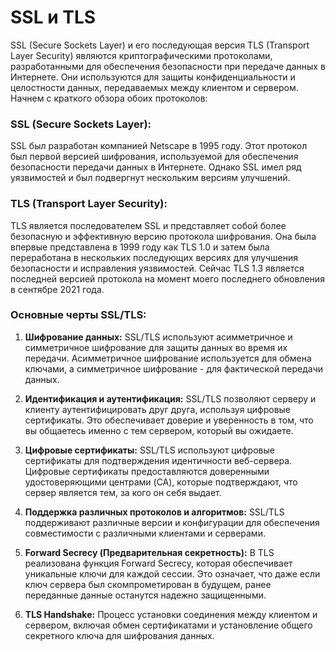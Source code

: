 # SSL и TLS

SSL (Secure Sockets Layer) и его последующая версия TLS (Transport Layer Security) являются криптографическими
протоколами, разработанными для обеспечения безопасности при передаче данных в Интернете. Они используются для защиты
конфиденциальности и целостности данных, передаваемых между клиентом и сервером. Начнем с краткого обзора обоих
протоколов:

### SSL (Secure Sockets Layer):

SSL был разработан компанией Netscape в 1995 году. Этот протокол был первой версией шифрования, используемой для
обеспечения безопасности передачи данных в Интернете. Однако SSL имел ряд уязвимостей и был подвергнут нескольким
версиям улучшений.

### TLS (Transport Layer Security):

TLS является последователем SSL и представляет собой более безопасную и эффективную версию протокола шифрования. Она
была впервые представлена в 1999 году как TLS 1.0 и затем была переработана в нескольких последующих версиях для
улучшения безопасности и исправления уязвимостей. Сейчас TLS 1.3 является последней версией протокола на момент моего
последнего обновления в сентябре 2021 года.

### Основные черты SSL/TLS:

1. **Шифрование данных:** SSL/TLS используют асимметричное и симметричное шифрование для защиты данных во время их
   передачи. Асимметричное шифрование используется для обмена ключами, а симметричное шифрование - для фактической
   передачи данных.

2. **Идентификация и аутентификация:** SSL/TLS позволяют серверу и клиенту аутентифицировать друг друга, используя
   цифровые сертификаты. Это обеспечивает доверие и уверенность в том, что вы общаетесь именно с тем сервером, который
   вы ожидаете.

3. **Цифровые сертификаты:** SSL/TLS используют цифровые сертификаты для подтверждения идентичности веб-сервера.
   Цифровые сертификаты предоставляются доверенными удостоверяющими центрами (CA), которые подтверждают, что сервер
   является тем, за кого он себя выдает.

4. **Поддержка различных протоколов и алгоритмов:** SSL/TLS поддерживают различные версии и конфигурации для обеспечения
   совместимости с различными клиентами и серверами.

5. **Forward Secrecy (Предварительная секретность):** В TLS реализована функция Forward Secrecy, которая обеспечивает
   уникальные ключи для каждой сессии. Это означает, что даже если ключ сервера был скомпрометирован в будущем, ранее
   переданные данные останутся надежно защищенными.

6. **TLS Handshake:** Процесс установки соединения между клиентом и сервером, включая обмен сертификатами и установление
   общего секретного ключа для шифрования данных.